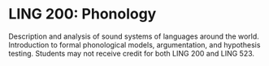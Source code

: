 # LING 200: Phonology

Description and analysis of sound systems of languages around the world. Introduction to formal phonological models, argumentation, and hypothesis testing. Students may not receive credit for both LING 200 and LING 523.